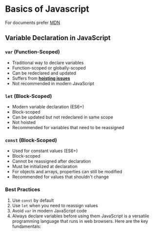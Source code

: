 # Basics of Javascript


For documents prefer [MDN](https://developer.mozilla.org/en-US/docs/Web/JavaScript)
## Variable Declaration in JavaScript

### `var` (Function-Scoped)
- Traditional way to declare variables
- Function-scoped or globally-scoped
- Can be redeclared and updated
- Suffers from [**hoisting issues**](https://www.geeksforgeeks.org/javascript-hoisting/) 
- Not recommended in modern JavaScript

### `let` (Block-Scoped)
- Modern variable declaration (ES6+)
- Block-scoped
- Can be updated but not redeclared in same scope
- Not hoisted
- Recommended for variables that need to be reassigned

### `const` (Block-Scoped)
- Used for constant values (ES6+)
- Block-scoped
- Cannot be reassigned after declaration
- Must be initialized at declaration
- For objects and arrays, properties can still be modified
- Recommended for values that shouldn't change

### Best Practices
1. Use `const` by default
2. Use `let` when you need to reassign values
3. Avoid `var` in modern JavaScript code
4. Always declare variables before using them
JavaScript is a versatile programming language that runs in web browsers. Here are the key fundamentals:

